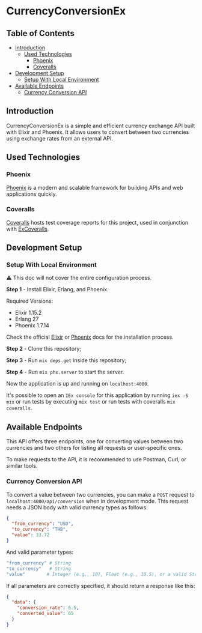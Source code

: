 # CurrencyConversionEx

## Table of Contents

- [Introduction](#introduction)
  - [Used Technologies](#used-technologies)
    * [Phoenix](#phoenix)
    * [Coveralls](#coveralls)
- [Development Setup](#development-setup)
  * [Setup With Local Environment](#setup-with-local-environment)
- [Available Endpoints](#available-endpoints)
  * [Currency Conversion API](#currency-conversion-api)

## **Introduction**

CurrencyConversionEx is a simple and efficient currency exchange API built with Elixir and Phoenix. It allows users to convert between two currencies using exchange rates from an external API.

## **Used Technologies**

### **Phoenix**
[Phoenix](https://www.phoenixframework.org) is a modern and scalable framework for building APIs and web applications quickly.

### **Coveralls**
[Coveralls](https://coveralls.io/) hosts test coverage reports for this project, used in conjunction with [ExCoveralls](https://github.com/parroty/excoveralls).

## **Development Setup**

### **Setup With Local Environment**

⚠️ This doc will not cover the entire configuration process.

**Step 1** - Install Elixir, Erlang, and Phoenix.

Required Versions:
- Elixir 1.15.2
- Erlang 27
- Phoenix 1.7.14

Check the official [Elixir](https://elixir-lang.org/install.html) or [Phoenix](https://hexdocs.pm/phoenix/installation.html) docs for the installation process.

**Step 2** - Clone this repository;

**Step 3** - Run `mix deps.get` inside this repository;

**Step 4** - Run `mix phx.server` to start the server.

Now the application is up and running on `localhost:4000`.

It's possible to open an `IEx console` for this application by running `iex -S mix` or run tests by executing `mix test` or run tests with coveralls `mix coveralls`.

## **Available Endpoints**

This API offers three endpoints, one for converting values between two currencies and two others for listing all requests or user-specific ones.

To make requests to the API, it is recommended to use Postman, Curl, or similar tools.

### **Currency Conversion API**

To convert a value between two currencies, you can make a `POST` request to `localhost:4000/api/conversion` when in development mode. This request needs a JSON body with valid currency types as follows:

```json
{
  "from_currency": "USD",
  "to_currency": "THB",
  "value": 33.72
}
```
And valid parameter types:

```elixir
"from_currency" # String
"to_currency"   # String
"value"        # Integer (e.g., 10), Float (e.g., 10.5), or a valid String representation of a number (e.g., "10.5")
```

If all parameters are correctly specified, it should return a response like this:

```json
{
  "data": {
    "conversion_rate": 6.5,
    "converted_value": 65
  }
}
```